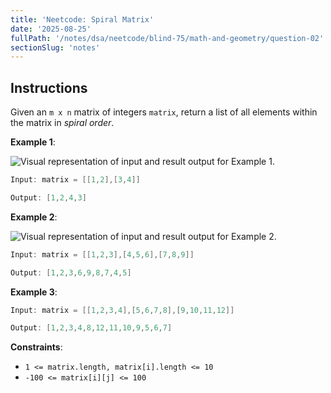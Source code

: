 ```yaml
---
title: 'Neetcode: Spiral Matrix'
date: '2025-08-25'
fullPath: '/notes/dsa/neetcode/blind-75/math-and-geometry/question-02'
sectionSlug: 'notes'
---
```


## Instructions

Given an `m x n` matrix of integers `matrix`, return a list of all elements within the matrix in _spiral order_.

**Example 1**:

<img src="https://imagedelivery.net/CLfkmk9Wzy8_9HRyug4EVA/fe678b92-8606-4e07-ce70-08ec3479aa00/public" alt="Visual representation of input and result output for Example 1.">

```java
Input: matrix = [[1,2],[3,4]]

Output: [1,2,4,3]
```

**Example 2**:

<img src="https://imagedelivery.net/CLfkmk9Wzy8_9HRyug4EVA/8a460616-db14-4ccf-068b-00aa6d398400/public" alt="Visual representation of input and result output for Example 2.">

```java
Input: matrix = [[1,2,3],[4,5,6],[7,8,9]]

Output: [1,2,3,6,9,8,7,4,5]
```

**Example 3**:

```java
Input: matrix = [[1,2,3,4],[5,6,7,8],[9,10,11,12]]

Output: [1,2,3,4,8,12,11,10,9,5,6,7]
```

**Constraints**:

- `1 <= matrix.length, matrix[i].length <= 10`
- `-100 <= matrix[i][j] <= 100`
